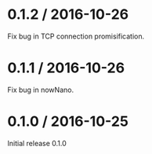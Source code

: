 # 0.1.2 / 2016-10-26

Fix bug in TCP connection promisification.

# 0.1.1 / 2016-10-26

Fix bug in nowNano.

# 0.1.0 / 2016-10-25

Initial release 0.1.0
